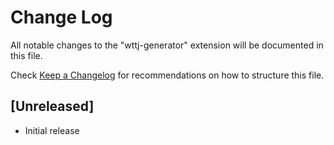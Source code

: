 # Change Log

All notable changes to the "wttj-generator" extension will be documented in this file.

Check [Keep a Changelog](http://keepachangelog.com/) for recommendations on how to structure this file.

## [Unreleased]

- Initial release